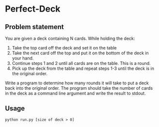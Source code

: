 # Perfect-Deck
## Problem statement
You are given a deck containing N cards. While holding the deck:
1. Take the top card off the deck and set it on the table
2. Take the next card off the top and put it on the bottom of the deck in your hand.
3. Continue steps 1 and 2 until all cards are on the table. This is a round.
4. Pick up the deck from the table and repeat steps 1-3 until the deck is in the original order.

Write a program to determine how many rounds it will take to put a deck back into the original order. The program should take the number of cards in the deck as a command line argument and write the result to stdout.

## Usage

`python run.py [size of deck > 0]`
